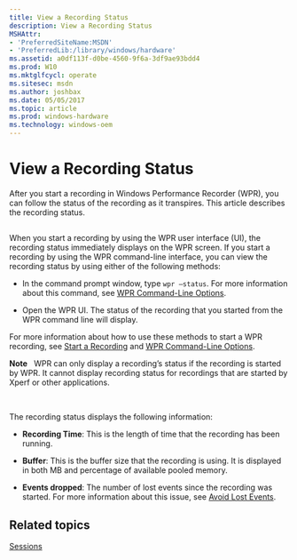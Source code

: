 ```yaml
---
title: View a Recording Status
description: View a Recording Status
MSHAttr:
- 'PreferredSiteName:MSDN'
- 'PreferredLib:/library/windows/hardware'
ms.assetid: a0df113f-d0be-4560-9f6a-3df9ae93bdd4
ms.prod: W10
ms.mktglfcycl: operate
ms.sitesec: msdn
ms.author: joshbax
ms.date: 05/05/2017
ms.topic: article
ms.prod: windows-hardware
ms.technology: windows-oem
---
```


# View a Recording Status


After you start a recording in Windows Performance Recorder (WPR), you can follow the status of the recording as it transpires. This article describes the recording status.

## <a href="" id="viewstat"></a>


When you start a recording by using the WPR user interface (UI), the recording status immediately displays on the WPR screen. If you start a recording by using the WPR command-line interface, you can view the recording status by using either of the following methods:

-   In the command prompt window, type `wpr –status`. For more information about this command, see [WPR Command-Line Options](wpr-command-line-options.md#status).

-   Open the WPR UI. The status of the recording that you started from the WPR command line will display.

For more information about how to use these methods to start a WPR recording, see [Start a Recording](start-a-recording.md) and [WPR Command-Line Options](wpr-command-line-options.md).

**Note**  
WPR can only display a recording’s status if the recording is started by WPR. It cannot display recording status for recordings that are started by Xperf or other applications.

 

The recording status displays the following information:

-   **Recording Time**: This is the length of time that the recording has been running.

-   **Buffer**: This is the buffer size that the recording is using. It is displayed in both MB and percentage of available pooled memory.

-   **Events dropped**: The number of lost events since the recording was started. For more information about this issue, see [Avoid Lost Events](avoid-lost-events.md).

## Related topics


[Sessions](sessions.md)

 

 







